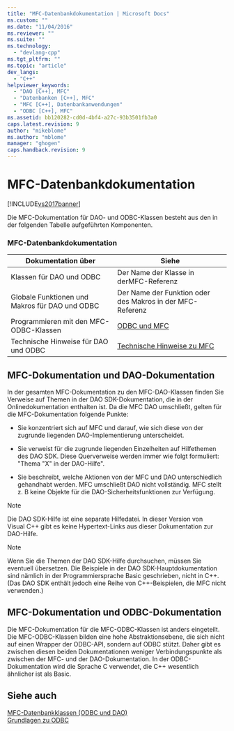 ```yaml
---
title: "MFC-Datenbankdokumentation | Microsoft Docs"
ms.custom: ""
ms.date: "11/04/2016"
ms.reviewer: ""
ms.suite: ""
ms.technology: 
  - "devlang-cpp"
ms.tgt_pltfrm: ""
ms.topic: "article"
dev_langs: 
  - "C++"
helpviewer_keywords: 
  - "DAO [C++], MFC"
  - "Datenbanken [C++], MFC"
  - "MFC [C++], Datenbankanwendungen"
  - "ODBC [C++], MFC"
ms.assetid: bb120282-cd0d-4bf4-a27c-93b3501fb3a0
caps.latest.revision: 9
author: "mikeblome"
ms.author: "mblome"
manager: "ghogen"
caps.handback.revision: 9
---
```

# MFC-Datenbankdokumentation
[!INCLUDE[vs2017banner](../assembler/inline/includes/vs2017banner.md)]

Die MFC\-Dokumentation für DAO\- und ODBC\-Klassen besteht aus den in der folgenden Tabelle aufgeführten Komponenten.  
  
### MFC\-Datenbankdokumentation  
  
|Dokumentation über|Siehe|  
|------------------------|-----------|  
|Klassen für DAO und ODBC|Der Name der Klasse in derMFC\-Referenz|  
|Globale Funktionen und Makros für DAO und ODBC|Der Name der Funktion oder des Makros in der MFC\-Referenz|  
|Programmieren mit den MFC\-ODBC\-Klassen|[ODBC und MFC](../data/odbc/odbc-and-mfc.md)|  
|Technische Hinweise für DAO und ODBC|[Technische Hinweise zu MFC](../mfc/technical-notes-by-category.md)|  
  
##  <a name="_core_mfc_documentation_and_dao_documentation"></a> MFC\-Dokumentation und DAO\-Dokumentation  
 In der gesamten MFC\-Dokumentation zu den MFC\-DAO\-Klassen finden Sie Verweise auf Themen in der DAO SDK\-Dokumentation, die in der Onlinedokumentation enthalten ist.  Da die MFC DAO umschließt, gelten für die MFC\-Dokumentation folgende Punkte:  
  
-   Sie konzentriert sich auf MFC und darauf, wie sich diese von der zugrunde liegenden DAO\-Implementierung unterscheidet.  
  
-   Sie verweist für die zugrunde liegenden Einzelheiten auf Hilfethemen des DAO SDK.  Diese Querverweise werden immer wie folgt formuliert: "Thema "X" in der DAO\-Hilfe".  
  
-   Sie beschreibt, welche Aktionen von der MFC und DAO unterschiedlich gehandhabt werden.  MFC umschließt DAO nicht vollständig.  MFC stellt z. B keine Objekte für die DAO\-Sicherheitsfunktionen zur Verfügung.  
  
> [!NOTE]
>  Die DAO SDK\-Hilfe ist eine separate Hilfedatei.  In dieser Version von Visual C\+\+ gibt es keine Hypertext\-Links aus dieser Dokumentation zur DAO\-Hilfe.  
  
> [!NOTE]
>  Wenn Sie die Themen der DAO SDK\-Hilfe durchsuchen, müssen Sie eventuell übersetzen.  Die Beispiele in der DAO SDK\-Hauptdokumentation sind nämlich in der Programmiersprache Basic geschrieben, nicht in C\+\+. \(Das DAO SDK enthält jedoch eine Reihe von C\+\+\-Beispielen, die MFC nicht verwenden.\)  
  
##  <a name="_core_mfc_documentation_and_odbc_documentation"></a> MFC\-Dokumentation und ODBC\-Dokumentation  
 Die MFC\-Dokumentation für die MFC\-ODBC\-Klassen ist anders eingeteilt.  Die MFC\-ODBC\-Klassen bilden eine hohe Abstraktionsebene, die sich nicht auf einen Wrapper der ODBC\-API, sondern auf ODBC stützt.  Daher gibt es zwischen diesen beiden Dokumentationen weniger Verbindungspunkte als zwischen der MFC\- und der DAO\-Dokumentation.  In der ODBC\-Dokumentation wird die Sprache C verwendet, die C\+\+ wesentlich ähnlicher ist als Basic.  
  
## Siehe auch  
 [MFC\-Datenbankklassen \(ODBC und DAO\)](../data/mfc-database-classes-odbc-and-dao.md)   
 [Grundlagen zu ODBC](../data/odbc/odbc-basics.md)